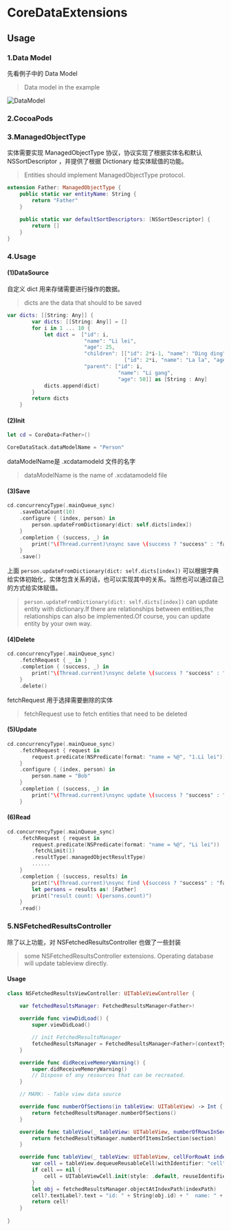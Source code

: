 # CoreDataExtensions

## Usage

### 1.Data Model

先看例子中的 Data Model
>Data model in the example

![DataModel](https://github.com/Xiaoye220/CoreDataExtensions/blob/master/ScreenShot/DataModel.png)

### 2.CocoaPods


### 3.ManagedObjectType

实体需要实现 ManagedObjectType 协议，协议实现了根据实体名和默认 NSSortDescriptor ，并提供了根据 Dictionary 给实体赋值的功能。
>Entities should implement ManagedObjectType protocol.

```swift
extension Father: ManagedObjectType {
    public static var entityName: String {
        return "Father"
    }
    
    public static var defaultSortDescriptors: [NSSortDescriptor] {
        return []
    }
}
```


### 4.Usage

#### (1)DataSource

自定义 dict 用来存储需要进行操作的数据。
>dicts are the data that should to be saved

```swift
var dicts: [[String: Any]] {
        var dicts: [[String: Any]] = []
        for i in 1 ... 10 {
            let dict =  ["id": i,
                         "name": "Li lei",
                         "age": 25,
                         "children": [["id": 2*i-1, "name": "Ding ding", "age": 1],
                                      ["id": 2*i, "name": "La la", "age": 2]],
                         "parent": ["id": i,
                                    "name": "Li gang",
                                    "age": 50]] as [String : Any]
            dicts.append(dict)
        }
        return dicts
    }
```
#### (2)Init

```Swift
let cd = CoreData<Father>()

CoreDataStack.dataModelName = "Person"
```
dataModelName是 .xcdatamodeld 文件的名字
>dataModelName is the name of .xcdatamodeld file


#### (3)Save
```swift
cd.concurrencyType(.mainQueue_sync)
    .saveDataCount(10)
    .configure { (index, person) in
        person.updateFromDictionary(dict: self.dicts[index])
    }
    .completion { (success, _) in
        print("\(Thread.current)\nsync save \(success ? "success" : "fail")")
    }
    .save()
```
上面 ``person.updateFromDictionary(dict: self.dicts[index])`` 可以根据字典给实体初始化，实体包含关系的话，也可以实现其中的关系。当然也可以通过自己的方式给实体赋值。
> ``person.updateFromDictionary(dict: self.dicts[index])`` can update entity with dictionary.If there are relationships between entities,the relationships can also be implemented.Of course, you can update entity by your own way.

#### (4)Delete
```swift
cd.concurrencyType(.mainQueue_sync)
    .fetchRequest { _ in }
    .completion { (success, _) in
        print("\(Thread.current)\nsync delete \(success ? "success" : "fail")")
    }
    .delete()
```
fetchRequest 用于选择需要删除的实体
>fetchRequest use to fetch entities that need to be deleted

#### (5)Update
```swift
cd.concurrencyType(.mainQueue_sync)
    .fetchRequest { request in
        request.predicate(NSPredicate(format: "name = %@", "1.Li lei"))
    }
    .configure { (index, person) in
        person.name = "Bob"
    }
    .completion { (success, _) in
        print("\(Thread.current)\nsync update \(success ? "success" : "fail")")
    }

```

#### (6)Read

```swift
cd.concurrencyType(.mainQueue_sync)
    .fetchRequest { request in
        request.predicate(NSPredicate(format: "name = %@", "Li lei"))
        .fetchLimit(1)
        .resultType(.managedObjectResultType)
        ......
    }
    .completion { (success, results) in
        print("\(Thread.current)\nsync find \(success ? "success" : "fail")")
        let persons = results as! [Father]
        print("result count: \(persons.count)")
    }
    .read()
```


### 5.NSFetchedResultsController

除了以上功能，对 NSFetchedResultsController 也做了一些封装
>some NSFetchedResultsController extensions. Operating database will update tableview directly.

#### Usage
``` Swift 
class NSFetchedResultsViewController: UITableViewController {

    var fetchedResultsManager: FetchedResultsManager<Father>!
    
    override func viewDidLoad() {
        super.viewDidLoad()

        // init FetchedResultsManager
        fetchedResultsManager = FetchedResultsManager<Father>(contextType: .privateContext, tableView: tableView, sectionName: nil, cacheName: nil, fetchRequestConfigure: nil)
    }

    override func didReceiveMemoryWarning() {
        super.didReceiveMemoryWarning()
        // Dispose of any resources that can be recreated.
    }

    // MARK: - Table view data source

    override func numberOfSections(in tableView: UITableView) -> Int {
        return fetchedResultsManager.numberOfSections()
    }

    override func tableView(_ tableView: UITableView, numberOfRowsInSection section: Int) -> Int {
        return fetchedResultsManager.numberOfItemsInSection(section)
    }

    override func tableView(_ tableView: UITableView, cellForRowAt indexPath: IndexPath) -> UITableViewCell {
        var cell = tableView.dequeueReusableCell(withIdentifier: "cell")
        if cell == nil {
            cell = UITableViewCell.init(style: .default, reuseIdentifier: "cell")
        }
        let obj = fetchedResultsManager.objectAtIndexPath(indexPath)
        cell?.textLabel?.text = "id: " + String(obj.id) + "  name: " + obj.name!
        return cell!
    }
    
}
```
